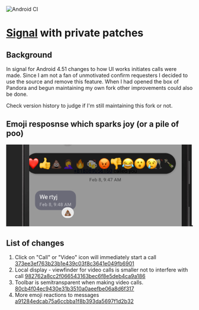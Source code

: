 ![Android CI](https://github.com/simonsso/Signal-Android/workflows/Android%20CI/badge.svg?branch=cust_remove_antifeature_callconfirm)

# [Signal](https://signal.org/) with private patches

## Background
In signal for Android 4.51 changes to how UI works initiates calls were made. Since I am not a fan of unmotivated confirm requesters I
decided to use the source and remove this feature. When I had opened the box of Pandora and begun maintaining my own fork other improvements could also be done.

Check version history to judge if I'm still maintaining this fork or not.

## Emoji resposnse which sparks joy (or a pile of poo)
![screenshot of emoji reaction](img/emoji_reaction.png)

## List of changes
1. Click on "Call" or "Video" icon will immediately start a call [373ee3ef763b23b1e439c03f8c3641e049fb6901](https://github.com/simonsso/Signal-Android/commit/373ee3ef763b23b1e439c03f8c3641e049fb6901 )
2. Local display - viewfinder for video calls is smaller not to interfere with call [982762a8cc2f066543163bec6f8e5deb4ca9a186](https://github.com/simonsso/Signal-Android/commit/982762a8cc2f066543163bec6f8e5deb4ca9a186)
3. Toolbar is semitransparent when making video calls. [80cb4f04ec9430e31b3510a0aeefbe06a8d6f317](https://github.com/simonsso/Signal-Android/commit/80cb4f04ec9430e31b3510a0aeefbe06a8d6f317)
4. More emoji reactions to messages [a91284edcab75a6ccbba1f8b393da5697f1d2b32](https://github.com/simonsso/Signal-Android/commit/a91284edcab75a6ccbba1f8b393da5697f1d2b32)
